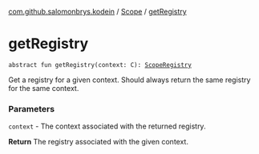 [com.github.salomonbrys.kodein](../index.md) / [Scope](index.md) / [getRegistry](.)

# getRegistry

`abstract fun getRegistry(context: C): `[`ScopeRegistry`](../-scope-registry/index.md)

Get a registry for a given context. Should always return the same registry for the same context.

### Parameters

`context` - The context associated with the returned registry.

**Return**
The registry associated with the given context.

